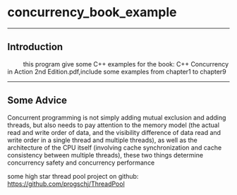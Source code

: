 # concurrency_book_example

***
## Introduction
$\qquad$ this program give some C++ examples for the book: C++ Concurrency in Action 2nd Edition.pdf,include some examples from chapter1 to chapter9
***

## Some Advice
Concurrent programming is not simply adding mutual exclusion and adding threads, but also needs to pay attention to the memory model (the actual read and write order of data, and the visibility difference of data read and write order in a single thread and multiple threads), as well as the architecture of the CPU itself (involving cache synchronization and cache consistency between multiple threads), these two things determine concurrency safety and concurrency performance

some high star thread pool project on github: https://github.com/progschj/ThreadPool
